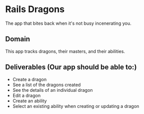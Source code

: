 #  Rails Dragons
The app that bites back when it's not busy incenerating you.

## Domain
This app tracks dragons, their masters, and their abilities.

## Deliverables (Our app should be able to:)
* Create a dragon
* See a list of the dragons created
* See the details of an individual dragon
* Edit a dragon 
* Create an ability
* Select an existing ability when creating or updating a dragon